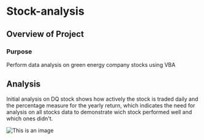 # Stock-analysis
## Overview of Project
### Purpose
Perform data analysis on green energy company stocks using VBA
## Analysis 
Initial analysis on DQ stock shows how actively the stock is traded daily and the percentage measure for the yearly return, which indicates the need for analysis on all stocks data to demonstrate wich stock performed well and which ones didn't.


![This is an image](https://github.com/Fbullman/Stock-analysis/blob/main/DQ%20negative%20Return%20(2).png)



